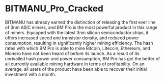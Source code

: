 # BITMANU_Pro_Cracked
BITMANU has already earned the distinction of releasing the first ever line of 3nm ASIC miners, and BM Pro is the most powerful product in this range of miners. Equipped with the latest 3nm silicon semiconductor chips, it offers increased speed and transistor density, and reduced power consumption, resulting in significantly higher mining efficiency.  The hash rates with which BM Pro is able to mine Bitcoin, Litecoin, Ethereum, and Monero have not been heard of before its launch. As a result of its unrivalled hash power and power consumption, BM Pro has got the better of all currently available mining hardware in terms of profitability. On an average, all users of the product have been able to recover their initial investment with a month.
